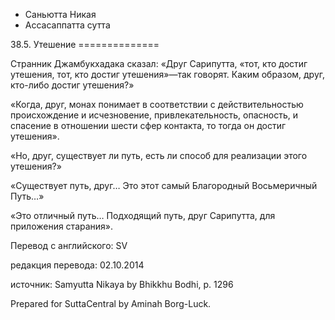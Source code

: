 









* Саньютта Никая
* Ассасаппатта сутта


38\.5\. Утешение
\=\=\=\=\=\=\=\=\=\=\=\=\=\=



Странник Джамбукхадака сказал: «Друг Сарипутта, «тот, кто достиг утешения, тот, кто достиг утешения»—так говорят\. Каким образом, друг, кто\-либо достиг утешения?»


«Когда, друг, монах понимает в соответствии с действительностью происхождение и исчезновение, привлекательность, опасность, и спасение в отношении шести сфер контакта, то тогда он достиг утешения»\.


«Но, друг, существует ли путь, есть ли способ для реализации этого утешения?»


«Существует путь, друг… Это этот самый Благородный Восьмеричный Путь…»


«Это отличный путь… Подходящий путь, друг Сарипутта, для приложения старания»\.



Перевод с английского: SV


редакция перевода: 02\.10\.2014


источник: Samyutta Nikaya by Bhikkhu Bodhi, p\. 1296


Prepared for SuttaCentral by Aminah Borg\-Luck\.






